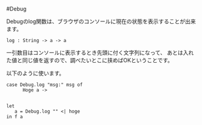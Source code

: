 #Debug

Debugのlog関数は、ブラウザのコンソールに現在の状態を表示することが出来ます。

```
log : String -> a -> a
```

一引数目はコンソールに表示するとき先頭に付く文字列になって、
あとは入れた値と同じ値を返すので、調べたいとこに挟めばOKということです。

以下のように使います。

```
case Debug.log "msg:" msg of
      Hoge a ->


let
   a = Debug.log "" <| hoge
in f a

```

